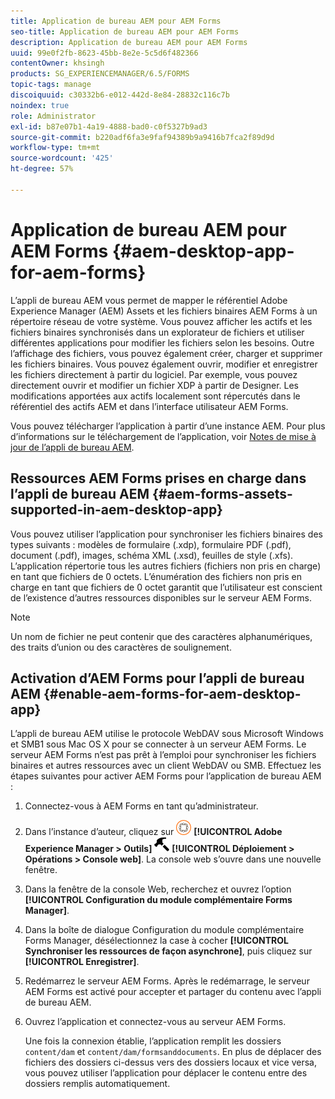 ```yaml
---
title: Application de bureau AEM pour AEM Forms
seo-title: Application de bureau AEM pour AEM Forms
description: Application de bureau AEM pour AEM Forms
uuid: 99e0f2fb-8623-45bb-8e2e-5c5d6f482366
contentOwner: khsingh
products: SG_EXPERIENCEMANAGER/6.5/FORMS
topic-tags: manage
discoiquuid: c30332b6-e012-442d-8e84-28832c116c7b
noindex: true
role: Administrator
exl-id: b87e07b1-4a19-4888-bad0-c0f5327b9ad3
source-git-commit: b220adf6fa3e9faf94389b9a9416b7fca2f89d9d
workflow-type: tm+mt
source-wordcount: '425'
ht-degree: 57%

---
```


# Application de bureau AEM pour AEM Forms {#aem-desktop-app-for-aem-forms}

L’appli de bureau AEM vous permet de mapper le référentiel Adobe Experience Manager (AEM) Assets et les fichiers binaires AEM Forms à un répertoire réseau de votre système. Vous pouvez afficher les actifs et les fichiers binaires synchronisés dans un explorateur de fichiers et utiliser différentes applications pour modifier les fichiers selon les besoins. Outre l’affichage des fichiers, vous pouvez également créer, charger et supprimer les fichiers binaires. Vous pouvez également ouvrir, modifier et enregistrer les fichiers directement à partir du logiciel. Par exemple, vous pouvez directement ouvrir et modifier un fichier XDP à partir de Designer. Les modifications apportées aux actifs localement sont répercutés dans le référentiel des actifs AEM et dans l’interface utilisateur AEM Forms.

Vous pouvez télécharger l’application à partir d’une instance AEM. Pour plus d’informations sur le téléchargement de l’application, voir [Notes de mise à jour de l’appli de bureau AEM](https://helpx.adobe.com/experience-manager/desktop-app/release-notes.html).

## Ressources AEM Forms prises en charge dans l’appli de bureau AEM {#aem-forms-assets-supported-in-aem-desktop-app}

Vous pouvez utiliser l’application pour synchroniser les fichiers binaires des types suivants : modèles de formulaire (.xdp), formulaire PDF (.pdf), document (.pdf), images, schéma XML (.xsd), feuilles de style (.xfs). L’application répertorie tous les autres fichiers (fichiers non pris en charge) en tant que fichiers de 0 octets. L’énumération des fichiers non pris en charge en tant que fichiers de 0 octet garantit que l’utilisateur est conscient de l’existence d’autres ressources disponibles sur le serveur AEM Forms.

>[!NOTE]
>
>Un nom de fichier ne peut contenir que des caractères alphanumériques, des traits d’union ou des caractères de soulignement.

## Activation d’AEM Forms pour l’appli de bureau AEM {#enable-aem-forms-for-aem-desktop-app}

L’appli de bureau AEM utilise le protocole WebDAV sous Microsoft Windows et SMB1 sous Mac OS X pour se connecter à un serveur AEM Forms. Le serveur AEM Forms n’est pas prêt à l’emploi pour synchroniser les fichiers binaires et autres ressources avec un client WebDAV ou SMB. Effectuez les étapes suivantes pour activer AEM Forms pour l’application de bureau AEM :

1. Connectez-vous à AEM Forms en tant qu’administrateur.
1. Dans l’instance d’auteur, cliquez sur ![adobeexperiencemanager](assets/adobeexperiencemanager.png) **[!UICONTROL Adobe Experience Manager > Outils]** ![marteau](assets/hammer.png) **[!UICONTROL Déploiement > Opérations > Console web]**. La console web s’ouvre dans une nouvelle fenêtre.
1. Dans la fenêtre de la console Web, recherchez et ouvrez l’option **[!UICONTROL Configuration du module complémentaire Forms Manager]**.
1. Dans la boîte de dialogue Configuration du module complémentaire Forms Manager, désélectionnez la case à cocher **[!UICONTROL Synchroniser les ressources de façon asynchrone]**, puis cliquez sur **[!UICONTROL Enregistrer]**.
1. Redémarrez le serveur AEM Forms. Après le redémarrage, le serveur AEM Forms est activé pour accepter et partager du contenu avec l’appli de bureau AEM.
1. Ouvrez l’application et connectez-vous au serveur AEM Forms.

   Une fois la connexion établie, l’application remplit les dossiers `content/dam` et `content/dam/formsanddocuments`. En plus de déplacer des fichiers des dossiers ci-dessus vers des dossiers locaux et vice versa, vous pouvez utiliser l’application pour déplacer le contenu entre des dossiers remplis automatiquement.
